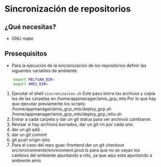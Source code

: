 # Sincronización de repositorios

## ¿Qué necesitas?
- GNU make

## Presequisitos
- Para la ejecución de la sincronización de los repositorios definir las siguentes variables de ambiente:
```bash
    export MELTSAN_DIR=
    export AMIS_DIR=
```

1. Ejecutar el shell `sincronizacion.sh`
  Este paso borra los archivos y copia los de las carpetas en /home/appmanager/amis_gcp_mts
  Por lo que hay que ejecutar previamente los scripts:
   /home/appmanager/amis_gcp_mts/deploy_gcp.sh
   /home/appmanager/amis_gcp_mts/deploy_gcp_istio.sh
2. Entrar a cada carpeta y dar un git status para ver archivos cambiaron.
3. Revisar si hay archivos borrados, dar un git rm por cada uno.
4. dar un git add .
5. dar un git commit
6. git push origin istio
7. Para el caso del repo guac-frontend
    dar un git checkout src/environments/environment.prod.ts
    para que no se vayan los cambios del ambiente apuntando a mts, ya que aqui esta apuntando a ambiente amis
